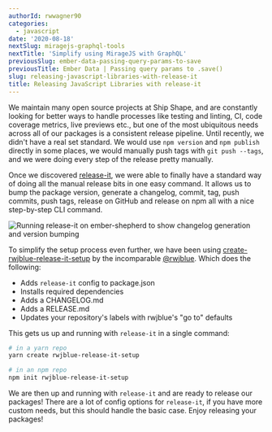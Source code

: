 ```yaml
---
authorId: rwwagner90
categories: 
  - javascript
date: '2020-08-18'
nextSlug: miragejs-graphql-tools
nextTitle: 'Simplify using MirageJS with GraphQL'
previousSlug: ember-data-passing-query-params-to-save
previousTitle: Ember Data | Passing query params to .save()
slug: releasing-javascript-libraries-with-release-it
title: Releasing JavaScript Libraries with release-it
---
```


We maintain many open source projects at Ship Shape, and are constantly looking for better ways to handle processes like testing and linting, CI,
code coverage metrics, live previews etc., but one of the most ubiquitous needs across all of our packages is a consistent release pipeline. 
Until recently, we didn't have a real set standard. We would use `npm version` and `npm publish` directly in some places, we would manually
push tags with `git push --tags`, and we were doing every step of the release pretty manually.

Once we discovered [release-it](https://github.com/release-it/release-it), we were able to finally have a standard way of doing all the manual release bits in one easy command.
It allows us to bump the package version, generate a changelog, commit, tag, push commits, push tags, release on GitHub and release on npm all with a nice step-by-step CLI command.

![Running release-it on ember-shepherd to show changelog generation and version bumping](/img/blog/releasing-javascript-libraries-with-release-it/release-it.png)

To simplify the setup process even further, we have been using [create-rwjblue-release-it-setup](https://github.com/rwjblue/create-rwjblue-release-it-setup) by the incomparable [@rwjblue](https://twitter.com/rwjblue). Which does the following:

* Adds `release-it` config to package.json
* Installs required dependencies
* Adds a CHANGELOG.md
* Adds a RELEASE.md
* Updates your repository's labels with rwjblue's "go to" defaults

This gets us up and running with `release-it` in a single command:

```bash
# in a yarn repo
yarn create rwjblue-release-it-setup

# in an npm repo
npm init rwjblue-release-it-setup
```

We are then up and running with `release-it` and are ready to release our packages! There are a lot of config options for `release-it`, if you have more custom needs, but
this should handle the basic case. Enjoy releasing your packages!
